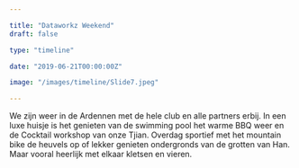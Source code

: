 ```yaml
---

title: "Dataworkz Weekend"
draft: false

type: "timeline"

date: "2019-06-21T00:00:00Z"

image: "/images/timeline/Slide7.jpeg"

---
```


We zijn weer in de Ardennen met de hele club en alle partners erbij. In een luxe huisje is het genieten van de swimming pool het warme BBQ weer en de Cocktail workshop van onze Tjian. Overdag sportief met het mountain bike de heuvels op of lekker genieten ondergronds van de grotten van Han. Maar vooral heerlijk met elkaar kletsen en vieren.
